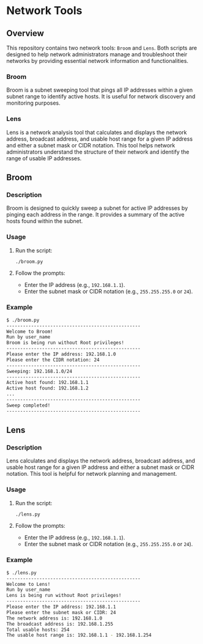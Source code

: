 # Network Tools

## Overview

This repository contains two network tools: `Broom` and `Lens`. Both scripts are designed to help network administrators manage and troubleshoot their networks by providing essential network information and functionalities.

### Broom

Broom is a subnet sweeping tool that pings all IP addresses within a given subnet range to identify active hosts. It is useful for network discovery and monitoring purposes.

### Lens

Lens is a network analysis tool that calculates and displays the network address, broadcast address, and usable host range for a given IP address and either a subnet mask or CIDR notation. This tool helps network administrators understand the structure of their network and identify the range of usable IP addresses.

## Broom

### Description

Broom is designed to quickly sweep a subnet for active IP addresses by pinging each address in the range. It provides a summary of the active hosts found within the subnet.

### Usage

1. Run the script:
    ```bash
    ./broom.py
    ```

2. Follow the prompts:
    - Enter the IP address (e.g., `192.168.1.1`).
    - Enter the subnet mask or CIDR notation (e.g., `255.255.255.0` or `24`).

### Example

```bash
$ ./broom.py
-------------------------------------------------
Welcome to Broom!
Run by user_name
Broom is being run without Root privileges!
-------------------------------------------------
Please enter the IP address: 192.168.1.0
Please enter the CIDR notation: 24
-------------------------------------------------
Sweeping: 192.168.1.0/24
-------------------------------------------------
Active host found: 192.168.1.1
Active host found: 192.168.1.2
...
-------------------------------------------------
Sweep completed!
-------------------------------------------------
```

## Lens

### Description

Lens calculates and displays the network address, broadcast address, and usable host range for a given IP address and either a subnet mask or CIDR notation. This tool is helpful for network planning and management.

### Usage

1. Run the script:
    ```bash
    ./lens.py
    ```

2. Follow the prompts:
    - Enter the IP address (e.g., `192.168.1.1`).
    - Enter the subnet mask or CIDR notation (e.g., `255.255.255.0` or `24`).

### Example

```bash
$ ./lens.py
-------------------------------------------------
Welcome to Lens!
Run by user_name
Lens is being run without Root privileges!
-------------------------------------------------
Please enter the IP address: 192.168.1.1
Please enter the subnet mask or CIDR: 24
The network address is: 192.168.1.0
The broadcast address is: 192.168.1.255
Total usable hosts: 254
The usable host range is: 192.168.1.1 - 192.168.1.254
```

